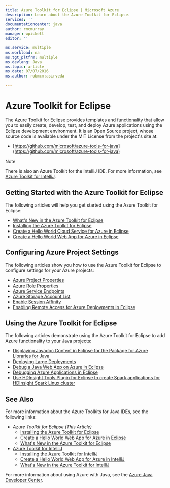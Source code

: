 ```yaml
---
title: Azure Toolkit for Eclipse | Microsoft Azure
description: Learn about the Azure Toolkit for Eclipse.
services: ''
documentationcenter: java
author: rmcmurray
manager: wpickett
editor: ''

ms.service: multiple
ms.workload: na
ms.tgt_pltfrm: multiple
ms.devlang: Java
ms.topic: article
ms.date: 07/07/2016
ms.author: robmcm;asirveda

---
```

<!-- Legacy MSDN URL = https://msdn.microsoft.com/library/azure/hh694271.aspx -->

# Azure Toolkit for Eclipse
The Azure Toolkit for Eclipse provides templates and functionality that allow you to easily create, develop, test, and deploy Azure applications using the Eclipse development environment. It is an Open Source project, whose source code is available under the MIT License from the project's site at:

* [https://github.com/microsoft/azure-tools-for-java](https://github.com/microsoft/azure-tools-for-java)

> [!NOTE]
> There is also an Azure Toolkit for the IntelliJ IDE. For more information, see [Azure Toolkit for IntelliJ](azure-toolkit-for-intellij.md).
> 
> 

## Getting Started with the Azure Toolkit for Eclipse
The following articles will help you get started using the Azure Toolkit for Eclipse:

* [What's New in the Azure Toolkit for Eclipse](azure-toolkit-for-eclipse-whats-new.md)
* [Installing the Azure Toolkit for Eclipse](azure-toolkit-for-eclipse-installation.md)
* [Create a Hello World Cloud Service for Azure in Eclipse](azure-toolkit-for-eclipse-creating-a-hello-world-application.md)
* [Create a Hello World Web App for Azure in Eclipse](app-service-web/app-service-web-eclipse-create-hello-world-web-app.md)

## Configuring Azure Project Settings
The following articles show you how to use the Azure Toolkit for Eclipse to configure settings for your Azure projects:

* [Azure Project Properties](azure-toolkit-for-eclipse-azure-project-properties.md)
* [Azure Role Properties](azure-toolkit-for-eclipse-azure-role-properties.md)
* [Azure Service Endpoints](azure-toolkit-for-eclipse-azure-service-endpoints.md)
* [Azure Storage Account List](azure-toolkit-for-eclipse-azure-storage-account-list.md)
* [Enable Session Affinity](azure-toolkit-for-eclipse-enable-session-affinity.md)
* [Enabling Remote Access for Azure Deployments in Eclipse](azure-toolkit-for-eclipse-enabling-remote-access-for-azure-deployments.md)

## Using the Azure Toolkit for Eclipse
The following articles demonstrate using the Azure Toolkit for Eclipse to add Azure functionality to your Java projects:

* [Displaying Javadoc Content in Eclipse for the Package for Azure Libraries for Java](azure-toolkit-for-eclipse-displaying-javadoc-content-for-azure-libraries.md)
* [Deploying Large Deployments](azure-toolkit-for-eclipse-deploying-large-deployments.md)
* [Debug a Java Web App on Azure in Eclipse](app-service-web/app-service-web-debug-java-web-app-in-eclipse.md)
* [Debugging Azure Applications in Eclipse](azure-toolkit-for-eclipse-debugging-azure-applications.md)
* [Use HDInsight Tools Plugin for Eclipse to create Spark applications for HDInsight Spark Linux cluster](hdinsight/hdinsight-apache-spark-eclipse-tool-plugin.md)

## See Also
For more information about the Azure Toolkits for Java IDEs, see the following links:

* *Azure Toolkit for Eclipse (This Article)*
  * [Installing the Azure Toolkit for Eclipse](azure-toolkit-for-eclipse-installation.md)
  * [Create a Hello World Web App for Azure in Eclipse](app-service-web/app-service-web-eclipse-create-hello-world-web-app.md)
  * [What's New in the Azure Toolkit for Eclipse](azure-toolkit-for-eclipse-whats-new.md)
* [Azure Toolkit for IntelliJ](azure-toolkit-for-intellij.md)
  * [Installing the Azure Toolkit for IntelliJ](azure-toolkit-for-intellij-installation.md)
  * [Create a Hello World Web App for Azure in IntelliJ](app-service-web/app-service-web-intellij-create-hello-world-web-app.md)
  * [What's New in the Azure Toolkit for IntelliJ](azure-toolkit-for-intellij-whats-new.md)

For more information about using Azure with Java, see the [Azure Java Developer Center](https://azure.microsoft.com/develop/java/).

<!-- URL List -->

[Azure Toolkit for Eclipse]: ./azure-toolkit-for-eclipse.md
[Azure Toolkit for IntelliJ]: ./azure-toolkit-for-intellij.md
[Create a Hello World Web App for Azure in Eclipse]: ./app-service-web/app-service-web-eclipse-create-hello-world-web-app.md
[Create a Hello World Web App for Azure in IntelliJ]: ./app-service-web/app-service-web-intellij-create-hello-world-web-app.md
[Installing the Azure Toolkit for Eclipse]: ./azure-toolkit-for-eclipse-installation.md
[Installing the Azure Toolkit for IntelliJ]: ./azure-toolkit-for-intellij-installation.md
[What's New in the Azure Toolkit for Eclipse]: ./azure-toolkit-for-eclipse-whats-new.md
[What's New in the Azure Toolkit for IntelliJ]: ./azure-toolkit-for-intellij-whats-new.md

[Azure Java Developer Center]: https://azure.microsoft.com/develop/java/

[Azure Project Properties]: ./azure-toolkit-for-eclipse-azure-project-properties.md
[Azure Role Properties]: ./azure-toolkit-for-eclipse-azure-role-properties.md
[Azure Service Endpoints]: ./azure-toolkit-for-eclipse-azure-service-endpoints.md
[Azure Storage Account List]: ./azure-toolkit-for-eclipse-azure-storage-account-list.md
[Create a Hello World Cloud Service for Azure in Eclipse]: ./azure-toolkit-for-eclipse-creating-a-hello-world-application.md
[Debugging Azure Applications in Eclipse]: ./azure-toolkit-for-eclipse-debugging-azure-applications.md
[Debug a Java Web App on Azure in Eclipse]: ./app-service-web/app-service-web-debug-java-web-app-in-eclipse.md
[Deploying Large Deployments]: ./azure-toolkit-for-eclipse-deploying-large-deployments.md
[Displaying Javadoc Content in Eclipse for the Package for Azure Libraries for Java]: ./azure-toolkit-for-eclipse-displaying-javadoc-content-for-azure-libraries.md
[Enabling Remote Access for Azure Deployments in Eclipse]: ./azure-toolkit-for-eclipse-enabling-remote-access-for-azure-deployments.md
[Enable Session Affinity]: ./azure-toolkit-for-eclipse-enable-session-affinity.md
[HDInsight Tools Plugin for Eclipse]: ./hdinsight/hdinsight-apache-spark-eclipse-tool-plugin.md
[How to Authenticate Web Users with Azure Access Control Service Using Eclipse]: ./active-directory/active-directory-java-authenticate-users-access-control-eclipse.md

<!-- [How to Maintain Session Data with Session Affinity]: http://go.microsoft.com/fwlink/?LinkID=699539 -->
<!-- [How to Use Co-located Caching]: http://go.microsoft.com/fwlink/?LinkID=699542 -->
<!-- [How to Use Dedicated Caching]: http://go.microsoft.com/fwlink/?LinkID=699543 -->
<!-- [How to Use JMS with AMQP 1.0 in Azure with Eclipse]: http://go.microsoft.com/fwlink/?LinkID=699544 -->
<!-- [How to Use SSL Offloading]: http://go.microsoft.com/fwlink/?LinkID=699545 -->
<!-- [SSL Offloading]: http://go.microsoft.com/fwlink/?LinkID=699549 -->
<!-- [Using the Azure Service Runtime Library in JSP]: http://go.microsoft.com/fwlink/?LinkID=699551 -->
